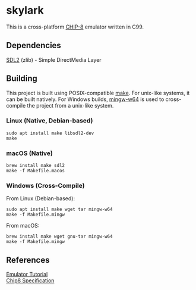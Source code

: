 # skylark
This is a cross-platform [CHIP-8](https://en.wikipedia.org/wiki/CHIP-8) emulator written in C99.

## Dependencies
[SDL2](https://www.libsdl.org/index.php) (zlib) - Simple DirectMedia Layer

## Building
This project is built using POSIX-compatible [make](https://pubs.opengroup.org/onlinepubs/009695399/utilities/make.html).
For unix-like systems, it can be built natively.
For Windows builds, [mingw-w64](http://mingw-w64.org/doku.php) is used to cross-compile the project from a unix-like system.

### Linux (Native, Debian-based)
```
sudo apt install make libsdl2-dev
make
```

### macOS (Native)
```
brew install make sdl2
make -f Makefile.macos
```

### Windows (Cross-Compile)
From Linux (Debian-based):
```
sudo apt install make wget tar mingw-w64
make -f Makefile.mingw
```

From macOS:
```
brew install make wget gnu-tar mingw-w64
make -f Makefile.mingw
```

## References
[Emulator Tutorial](http://www.multigesture.net/articles/how-to-write-an-emulator-chip-8-interpreter/)  
[Chip8 Specification](http://devernay.free.fr/hacks/chip8/C8TECH10.HTM)  

